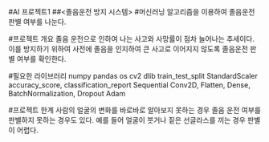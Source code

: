 #AI 프로젝트1
##<졸음운전 방지 시스템>
#머신러닝 알고리즘을 이용하여 졸음운전 판별 여부를 나눈다.

#프로젝트 개요
졸음 운전으로 인하여 나는 사고와 사망률이 점차 늘어나는 추세이다. 이를 방지하기 위하여 사전에 졸음을 인지하여 큰 사고로 이어지지 않도록 졸음운전 판별 여부를 확인한다.

#필요한 라이브러리
numpy
pandas
os
cv2
dlib
train_test_split
StandardScaler
accuracy_score, classification_report
Sequential
Conv2D, Flatten, Dense, BatchNormalization, Dropout
Adam

#프로젝트 한계
사람의 얼굴의 변화를 바로바로 알아보지 못하는 경우 졸음 운전 여부를 판별하지 못하는 경우도 있다.
예를 들어 얼굴이 붓거나 짙은 선글라스를 끼는 경우 판별이 어렵다.
